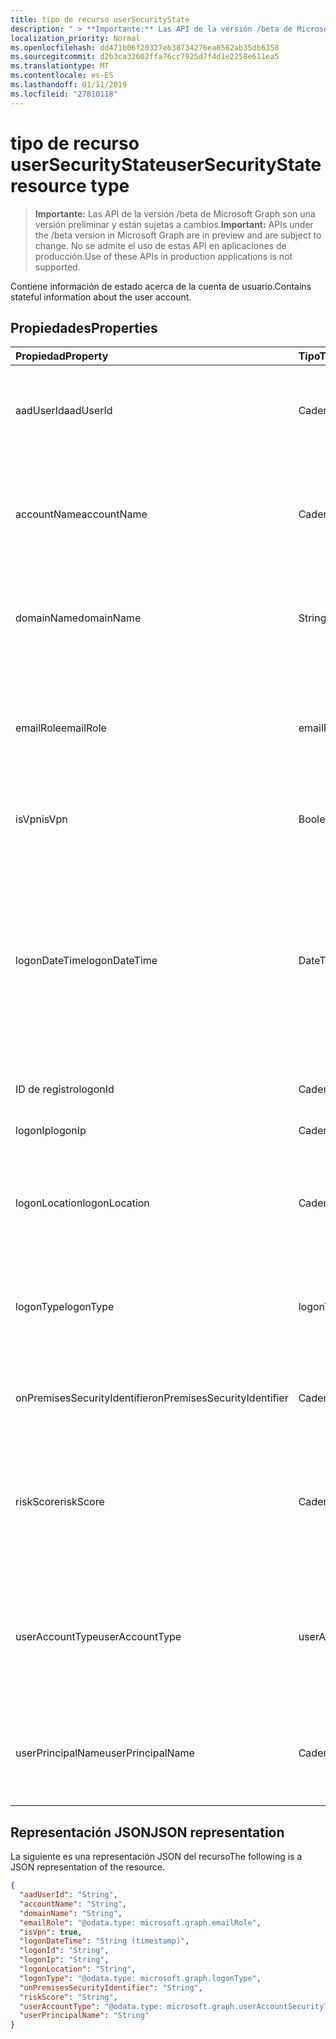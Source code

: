 ```yaml
---
title: tipo de recurso userSecurityState
description: " > **Importante:** Las API de la versión /beta de Microsoft Graph son una versión preliminar y están sujetas a cambios. No se admite el uso de estas API en aplicaciones de producción."
localization_priority: Normal
ms.openlocfilehash: dd471b06f20327eb38734276ea0562ab35db6358
ms.sourcegitcommit: d2b3ca32602ffa76cc7925d7f4d1e2258e611ea5
ms.translationtype: MT
ms.contentlocale: es-ES
ms.lasthandoff: 01/11/2019
ms.locfileid: "27810118"
---
```

# <a name="usersecuritystate-resource-type"></a><span data-ttu-id="ad7d0-104">tipo de recurso userSecurityState</span><span class="sxs-lookup"><span data-stu-id="ad7d0-104">userSecurityState resource type</span></span>

 > <span data-ttu-id="ad7d0-105">**Importante:** Las API de la versión /beta de Microsoft Graph son una versión preliminar y están sujetas a cambios.</span><span class="sxs-lookup"><span data-stu-id="ad7d0-105">**Important:** APIs under the /beta version in Microsoft Graph are in preview and are subject to change.</span></span> <span data-ttu-id="ad7d0-106">No se admite el uso de estas API en aplicaciones de producción.</span><span class="sxs-lookup"><span data-stu-id="ad7d0-106">Use of these APIs in production applications is not supported.</span></span>

<span data-ttu-id="ad7d0-107">Contiene información de estado acerca de la cuenta de usuario.</span><span class="sxs-lookup"><span data-stu-id="ad7d0-107">Contains stateful information about the user account.</span></span>

## <a name="properties"></a><span data-ttu-id="ad7d0-108">Propiedades</span><span class="sxs-lookup"><span data-stu-id="ad7d0-108">Properties</span></span>

| <span data-ttu-id="ad7d0-109">Propiedad</span><span class="sxs-lookup"><span data-stu-id="ad7d0-109">Property</span></span>   | <span data-ttu-id="ad7d0-110">Tipo</span><span class="sxs-lookup"><span data-stu-id="ad7d0-110">Type</span></span> |<span data-ttu-id="ad7d0-111">Description</span><span class="sxs-lookup"><span data-stu-id="ad7d0-111">Description</span></span>|
|:---------------|:--------|:----------|
|<span data-ttu-id="ad7d0-112">aadUserId</span><span class="sxs-lookup"><span data-stu-id="ad7d0-112">aadUserId</span></span>|<span data-ttu-id="ad7d0-113">Cadena</span><span class="sxs-lookup"><span data-stu-id="ad7d0-113">String</span></span>|<span data-ttu-id="ad7d0-114">AAD usuario identificador (GUID) - objeto representa la entidad de usuario físicos/multi-account.</span><span class="sxs-lookup"><span data-stu-id="ad7d0-114">AAD User object identifier (GUID) - represents the physical/multi-account user entity.</span></span>|
|<span data-ttu-id="ad7d0-115">accountName</span><span class="sxs-lookup"><span data-stu-id="ad7d0-115">accountName</span></span>|<span data-ttu-id="ad7d0-116">Cadena</span><span class="sxs-lookup"><span data-stu-id="ad7d0-116">String</span></span>|<span data-ttu-id="ad7d0-117">Nombre de cuenta de la cuenta de usuario (sin dominio de Active Directory o dominio DNS) - (también denominada `mailNickName`).</span><span class="sxs-lookup"><span data-stu-id="ad7d0-117">Account name of user account (without Active Directory domain or DNS domain) - (also called `mailNickName`).</span></span>|
|<span data-ttu-id="ad7d0-118">domainName</span><span class="sxs-lookup"><span data-stu-id="ad7d0-118">domainName</span></span>|<span data-ttu-id="ad7d0-119">String</span><span class="sxs-lookup"><span data-stu-id="ad7d0-119">String</span></span>|<span data-ttu-id="ad7d0-120">Dominio de NetBIOS o Active Directory de la cuenta de usuario (es decir, el formato dominio\cuenta).</span><span class="sxs-lookup"><span data-stu-id="ad7d0-120">NetBIOS/Active Directory domain of user account (that is, domain\account format).</span></span>|
|<span data-ttu-id="ad7d0-121">emailRole</span><span class="sxs-lookup"><span data-stu-id="ad7d0-121">emailRole</span></span>|<span data-ttu-id="ad7d0-122">emailRole</span><span class="sxs-lookup"><span data-stu-id="ad7d0-122">emailRole</span></span>|<span data-ttu-id="ad7d0-123">Para las alertas relacionadas con el correo electrónico - correo electrónico de una cuenta de usuario 'rol'.</span><span class="sxs-lookup"><span data-stu-id="ad7d0-123">For email-related alerts - user account's email 'role'.</span></span> <span data-ttu-id="ad7d0-124">Los valores posibles son: `unknown`, `sender` y `recipient`.</span><span class="sxs-lookup"><span data-stu-id="ad7d0-124">Possible values are: `unknown`, `sender`, `recipient`.</span></span>|
|<span data-ttu-id="ad7d0-125">isVpn</span><span class="sxs-lookup"><span data-stu-id="ad7d0-125">isVpn</span></span>|<span data-ttu-id="ad7d0-126">Booleano</span><span class="sxs-lookup"><span data-stu-id="ad7d0-126">Boolean</span></span>|<span data-ttu-id="ad7d0-127">Indica si el usuario se conectó a través de una red privada virtual.</span><span class="sxs-lookup"><span data-stu-id="ad7d0-127">Indicates whether the user logged on through a VPN.</span></span>|
|<span data-ttu-id="ad7d0-128">logonDateTime</span><span class="sxs-lookup"><span data-stu-id="ad7d0-128">logonDateTime</span></span>|<span data-ttu-id="ad7d0-129">DateTimeOffset</span><span class="sxs-lookup"><span data-stu-id="ad7d0-129">DateTimeOffset</span></span>|<span data-ttu-id="ad7d0-130">Hora a la que el inicio de sesión se produjo.</span><span class="sxs-lookup"><span data-stu-id="ad7d0-130">Time at which the sign-in occurred.</span></span> <span data-ttu-id="ad7d0-131">El tipo de marca de tiempo representa la información de fecha y hora con el formato ISO 8601 y está siempre en hora UTC.</span><span class="sxs-lookup"><span data-stu-id="ad7d0-131">The Timestamp type represents date and time information using ISO 8601 format and is always in UTC time.</span></span> <span data-ttu-id="ad7d0-132">Por ejemplo, medianoche en la zona horaria UTC del 1 de enero de 2014 sería así: `'2014-01-01T00:00:00Z'`.</span><span class="sxs-lookup"><span data-stu-id="ad7d0-132">For example, midnight UTC on Jan 1, 2014 would look like this: `'2014-01-01T00:00:00Z'`.</span></span>|
|<span data-ttu-id="ad7d0-133">ID de registro</span><span class="sxs-lookup"><span data-stu-id="ad7d0-133">logonId</span></span>|<span data-ttu-id="ad7d0-134">Cadena</span><span class="sxs-lookup"><span data-stu-id="ad7d0-134">String</span></span>|<span data-ttu-id="ad7d0-135">Identificador de usuario de inicio de sesión.</span><span class="sxs-lookup"><span data-stu-id="ad7d0-135">User sign-in ID.</span></span>|
|<span data-ttu-id="ad7d0-136">logonIp</span><span class="sxs-lookup"><span data-stu-id="ad7d0-136">logonIp</span></span>|<span data-ttu-id="ad7d0-137">Cadena</span><span class="sxs-lookup"><span data-stu-id="ad7d0-137">String</span></span>|<span data-ttu-id="ad7d0-138">Dirección IP de. que la solicitud de inicio de sesión se originó.</span><span class="sxs-lookup"><span data-stu-id="ad7d0-138">IP Address the sign-in request originated from.</span></span>|
|<span data-ttu-id="ad7d0-139">logonLocation</span><span class="sxs-lookup"><span data-stu-id="ad7d0-139">logonLocation</span></span>|<span data-ttu-id="ad7d0-140">Cadena</span><span class="sxs-lookup"><span data-stu-id="ad7d0-140">String</span></span>|<span data-ttu-id="ad7d0-141">Ubicación (mediante la asignación de direcciones IP) asociado a un evento de inicio de sesión de usuario por este usuario.</span><span class="sxs-lookup"><span data-stu-id="ad7d0-141">Location (by IP address mapping) associated with a user sign-in event by this user.</span></span>|
|<span data-ttu-id="ad7d0-142">logonType</span><span class="sxs-lookup"><span data-stu-id="ad7d0-142">logonType</span></span>|<span data-ttu-id="ad7d0-143">logonType</span><span class="sxs-lookup"><span data-stu-id="ad7d0-143">logonType</span></span>|<span data-ttu-id="ad7d0-144">Método de inicio de sesión de usuario en.</span><span class="sxs-lookup"><span data-stu-id="ad7d0-144">Method of user sign in.</span></span> <span data-ttu-id="ad7d0-145">Los valores posibles son: `unknown`, `interactive`, `remoteInteractive`, `network`, `batch`, `service`.</span><span class="sxs-lookup"><span data-stu-id="ad7d0-145">Possible values are: `unknown`, `interactive`, `remoteInteractive`, `network`, `batch`, `service`.</span></span>|
|<span data-ttu-id="ad7d0-146">onPremisesSecurityIdentifier</span><span class="sxs-lookup"><span data-stu-id="ad7d0-146">onPremisesSecurityIdentifier</span></span>|<span data-ttu-id="ad7d0-147">Cadena</span><span class="sxs-lookup"><span data-stu-id="ad7d0-147">String</span></span>|<span data-ttu-id="ad7d0-148">Active Directory (local) identificador de seguridad (SID) del usuario.</span><span class="sxs-lookup"><span data-stu-id="ad7d0-148">Active Directory (on-premises) Security Identifier (SID) of the user.</span></span>|
|<span data-ttu-id="ad7d0-149">riskScore</span><span class="sxs-lookup"><span data-stu-id="ad7d0-149">riskScore</span></span>|<span data-ttu-id="ad7d0-150">Cadena</span><span class="sxs-lookup"><span data-stu-id="ad7d0-150">String</span></span>|<span data-ttu-id="ad7d0-151">Puntuación de proveedor generado/calculada en el riesgo de la cuenta de usuario.</span><span class="sxs-lookup"><span data-stu-id="ad7d0-151">Provider-generated/calculated risk score of the user account.</span></span> <span data-ttu-id="ad7d0-152">Valor recomendado el rango de 0-1, lo que equivale a un porcentaje.</span><span class="sxs-lookup"><span data-stu-id="ad7d0-152">Recommended value range of 0-1, which equates to a percentage.</span></span>|
|<span data-ttu-id="ad7d0-153">userAccountType</span><span class="sxs-lookup"><span data-stu-id="ad7d0-153">userAccountType</span></span>|<span data-ttu-id="ad7d0-154">userAccountSecurityType</span><span class="sxs-lookup"><span data-stu-id="ad7d0-154">userAccountSecurityType</span></span>|<span data-ttu-id="ad7d0-155">Tipo de cuenta de usuario (pertenencia a grupos), por definición de Windows.</span><span class="sxs-lookup"><span data-stu-id="ad7d0-155">User account type (group membership), per Windows definition.</span></span> <span data-ttu-id="ad7d0-156">Los valores posibles son: `unknown`, `standard`, `power` y `administrator`.</span><span class="sxs-lookup"><span data-stu-id="ad7d0-156">Possible values are: `unknown`, `standard`, `power`, `administrator`.</span></span>|
|<span data-ttu-id="ad7d0-157">userPrincipalName</span><span class="sxs-lookup"><span data-stu-id="ad7d0-157">userPrincipalName</span></span>|<span data-ttu-id="ad7d0-158">Cadena</span><span class="sxs-lookup"><span data-stu-id="ad7d0-158">String</span></span>|<span data-ttu-id="ad7d0-159">Inicio de sesión de nombre de usuario - formato de internet: (nombre de cuenta de usuario) @(nombre de dominio DNS de cuenta de usuario).</span><span class="sxs-lookup"><span data-stu-id="ad7d0-159">User sign-in name - internet format: (user account name)@(user account DNS domain name).</span></span>|

## <a name="json-representation"></a><span data-ttu-id="ad7d0-160">Representación JSON</span><span class="sxs-lookup"><span data-stu-id="ad7d0-160">JSON representation</span></span>

<span data-ttu-id="ad7d0-161">La siguiente es una representación JSON del recurso</span><span class="sxs-lookup"><span data-stu-id="ad7d0-161">The following is a JSON representation of the resource.</span></span>

<!-- {
  "blockType": "resource",
  "optionalProperties": [

  ],
  "@odata.type": "microsoft.graph.userSecurityState"
}-->

```json
{
  "aadUserId": "String",
  "accountName": "String",
  "domainName": "String",
  "emailRole": "@odata.type: microsoft.graph.emailRole",
  "isVpn": true,
  "logonDateTime": "String (timestamp)",
  "logonId": "String",
  "logonIp": "String",
  "logonLocation": "String",
  "logonType": "@odata.type: microsoft.graph.logonType",
  "onPremisesSecurityIdentifier": "String",
  "riskScore": "String",
  "userAccountType": "@odata.type: microsoft.graph.userAccountSecurityType",
  "userPrincipalName": "String"
}

```

<!-- uuid: 8fcb5dbc-d5aa-4681-8e31-b001d5168d79
2015-10-25 14:57:30 UTC -->
<!-- {
  "type": "#page.annotation",
  "description": "userSecurityState resource",
  "keywords": "",
  "section": "documentation",
  "tocPath": ""
}-->
